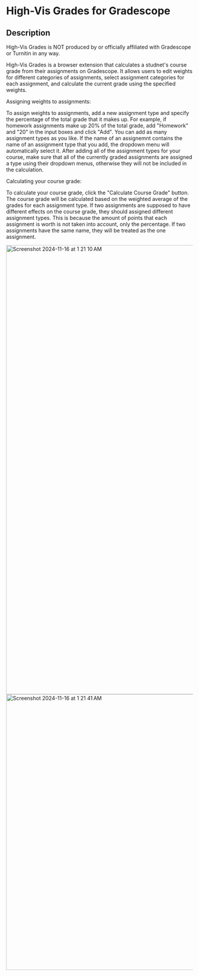 # High-Vis Grades for Gradescope

## Description
High-Vis Grades is NOT produced by or officially affiliated with Gradescope or Turnitin in any way.

High-Vis Grades is a browser extension that calculates a studnet's course grade from their assignments on Gradescope. It allows users to edit weights for different categories of assignments, select assignment categories for each assignment, and calculate the current grade using the specified weights. 

Assigning weights to assignments:

To assign weights to assignments, add a new assignment type and specify the percentage of the total grade that it makes up. For example, if homework assignments make up 20% of the total grade, add "Homework" and "20" in the input boxes and click "Add". You can add as many assignment types as you like. If the name of an assignemnt contains the name of an assignment type that you add, the dropdown menu will automatically select it. After adding all of the assignment types for your course, make sure that all of the currently graded assignments are assigned a type using their dropdown menus, otherwise they will not be included in the calculation.

Calculating your course grade:

To calculate your course grade, click the "Calculate Course Grade" button. The course grade will be calculated based on the weighted average of the grades for each assignment type. If two assignments are supposed to have different effects on the course grade, they should assigned different assignment types. This is because the amount of points that each assignment is worth is not taken into account, only the percentage. If two assignments have the same name, they will be treated as the one assignment.


<img width="1212" alt="Screenshot 2024-11-16 at 1 21 10 AM" src="https://github.com/user-attachments/assets/5dd0fdb6-24de-4adb-b20e-56f4f38c86c8">

<img width="744" alt="Screenshot 2024-11-16 at 1 21 41 AM" src="https://github.com/user-attachments/assets/c940da55-8ffd-4178-9a77-5f44cb4e91e5">
